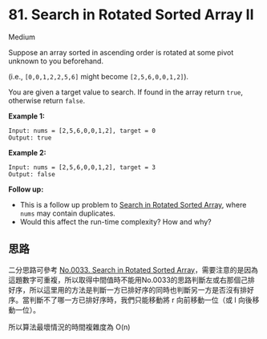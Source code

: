 # 81. Search in Rotated Sorted Array II

Medium

Suppose an array sorted in ascending order is rotated at some pivot unknown to you beforehand.

(i.e., `[0,0,1,2,2,5,6]` might become `[2,5,6,0,0,1,2]`).

You are given a target value to search. If found in the array return `true`, otherwise return `false`.

**Example 1:**

```
Input: nums = [2,5,6,0,0,1,2], target = 0
Output: true
```

**Example 2:**

```
Input: nums = [2,5,6,0,0,1,2], target = 3
Output: false
```

**Follow up:**

- This is a follow up problem to [Search in Rotated Sorted Array](https://leetcode.com/problems/search-in-rotated-sorted-array/description/), where `nums` may contain duplicates.
- Would this affect the run-time complexity? How and why?



## 思路

二分思路可參考 [No.0033. Search in Rotated Sorted Array](https://github.com/torresng/LeetCode-Cpp/tree/master/0033_Search_in_Rotated_Sorted_Array)，需要注意的是因為這題數字可重複，所以取得中間值時不能用No.0033的思路判斷左或右那個己排好序，所以這里用的方法是判斷一方已排好序的同時也判斷另一方是否沒有排好序。當判斷不了哪一方已排好序時，我們只能移動將 r 向前移動一位（或 l 向後移動一位）。

所以算法最壞情況的時間複雜度為 O(n)